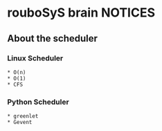 # rouboSyS brain NOTICES

## About the scheduler

### Linux Scheduler

    * O(n)
    * O(1)
    * CFS

### Python Scheduler

    * greenlet
    * Gevent

